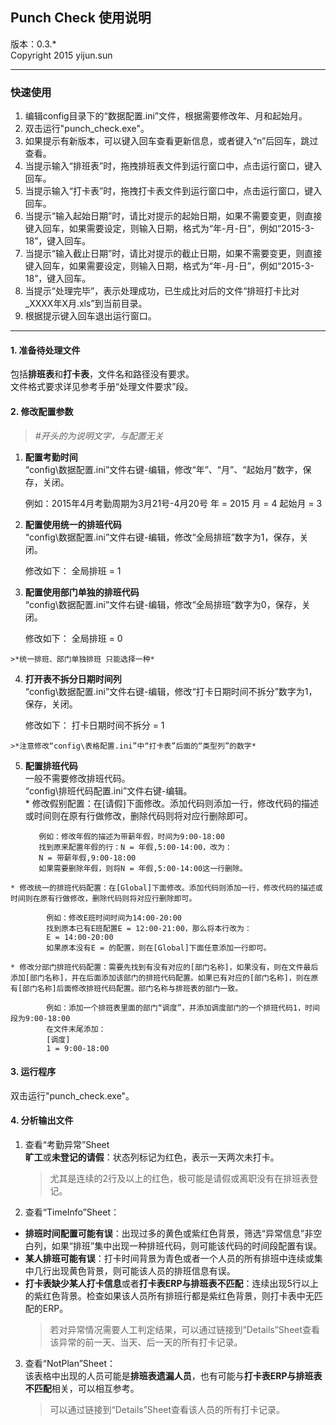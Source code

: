 ## Punch Check 使用说明 ##
版本：0.3.*  
Copyright 2015 yijun.sun
********************************************************************

### 快速使用 ###
1. 编辑config目录下的“数据配置.ini”文件，根据需要修改年、月和起始月。
2. 双击运行"punch_check.exe"。
3. 如果提示有新版本，可以键入回车查看更新信息，或者键入“n”后回车，跳过查看。
4. 当提示输入“排班表”时，拖拽排班表文件到运行窗口中，点击运行窗口，键入回车。
5. 当提示输入“打卡表”时，拖拽打卡表文件到运行窗口中，点击运行窗口，键入回车。
6. 当提示“输入起始日期”时，请比对提示的起始日期，如果不需要变更，则直接键入回车，如果需要设定，则输入日期，格式为“年-月-日”，例如“2015-3-18”，键入回车。
7. 当提示“输入截止日期”时，请比对提示的截止日期，如果不需要变更，则直接键入回车，如果需要设定，则输入日期，格式为“年-月-日”，例如“2015-3-18”，键入回车。
8. 当提示“处理完毕”，表示处理成功，已生成比对后的文件“排班打卡比对_XXXX年X月.xls”到当前目录。
9. 根据提示键入回车退出运行窗口。
********************************************************************

#### 1. 准备待处理文件 ####
包括**排班表**和**打卡表**，文件名和路径没有要求。  
文件格式要求详见参考手册“处理文件要求”段。

#### 2. 修改配置参数 ####

>*\#开头的为说明文字，与配置无关*

  1. **配置考勤时间**  
  “config\数据配置.ini”文件右键-编辑，修改“年”、“月”、“起始月”数字，保存，关闭。  

		例如：2015年4月考勤周期为3月21号-4月20号
		年 = 2015
		月 = 4
		起始月 = 3
  
  2. **配置使用统一的排班代码**  
  “config\数据配置.ini”文件右键-编辑，修改“全局排班”数字为1，保存，关闭。

		修改如下：
		全局排班 = 1
  
  3. **配置使用部门单独的排班代码**  
  “config\数据配置.ini”文件右键-编辑，修改“全局排班”数字为0，保存，关闭。

		修改如下：
		全局排班 = 0

	>*统一排班、部门单独排班 只能选择一种*
  
  4. **打开表不拆分日期时间列**  
  “config\数据配置.ini”文件右键-编辑，修改“打卡日期时间不拆分”数字为1，保存，关闭。

		修改如下：
		打卡日期时间不拆分 = 1

	>*注意修改“config\表格配置.ini”中“打卡表”后面的“类型列”的数字*

  5. **配置排班代码**  
  一般不需要修改排班代码。  
  “config\排班代码配置.ini”文件右键-编辑。  
    * 修改假别配置：在[请假]下面修改。添加代码则添加一行，修改代码的描述或时间则在原有行做修改，删除代码则将对应行删除即可。

			例如：修改年假的描述为带薪年假，时间为9:00-18:00
			找到原来配置年假的行：N = 年假,5:00-14:00，改为：
			N = 带薪年假,9:00-18:00
			如果需要删除年假，则将N = 年假,5:00-14:00这一行删除。
    
    * 修改统一的排班代码配置：在[Global]下面修改。添加代码则添加一行，修改代码的描述或时间则在原有行做修改，删除代码则将对应行删除即可。

			例如：修改E班时间时间为14:00-20:00
			找到原本已有E班配置E = 12:00-21:00，那么将本行改为：
			E = 14:00-20:00
			如果原本没有E = 的配置，则在[Global]下面任意添加一行即可。

    * 修改分部门排班代码配置：需要先找到有没有对应的[部门名称]，如果没有，则在文件最后添加[部门名称]，并在后面添加该部门的排班代码配置。如果已有对应的[部门名称]，则在原有[部门名称]后面修改排班代码配置。部门名称与排班表的部门一致。

			例如：添加一个排班表里面的部门“调度”，并添加调度部门的一个排班代码1，时间段为9:00-18:00
			在文件末尾添加：
			[调度]
		    1 = 9:00-18:00

#### 3. 运行程序 ####
双击运行"punch_check.exe"。

#### 4. 分析输出文件 ####

1. 查看“考勤异常”Sheet  
  **旷工**或**未登记的请假**：状态列标记为红色，表示一天两次未打卡。
	>尤其是连续的2行及以上的红色，极可能是请假或离职没有在排班表登记。

2. 查看“TimeInfo”Sheet：  
  * **排班时间配置可能有误**：出现过多的黄色或紫红色背景，筛选“异常信息”非空白列，如果“排班”集中出现一种排班代码，则可能该代码的时间段配置有误。
  * **某人排班可能有误**：打卡时间背景为青色或者一个人员的所有排班中连续或集中几行出现黄色背景，则可能该人员的排班信息有误。
  * **打卡表缺少某人打卡信息**或者**打卡表ERP与排班表不匹配**：连续出现5行以上的紫红色背景。检查如果该人员所有排班行都是紫红色背景，则打卡表中无匹配的ERP。    
	>若对异常情况需要人工判定结果，可以通过链接到“Details”Sheet查看该异常的前一天、当天、后一天的所有打卡记录。

3. 查看“NotPlan”Sheet：  
  该表格中出现的人员可能是**排班表遗漏人员**，也有可能与**打卡表ERP与排班表不匹配**相关，可以相互参考。  
	>可以通过链接到“Details”Sheet查看该人员的所有打卡记录。
